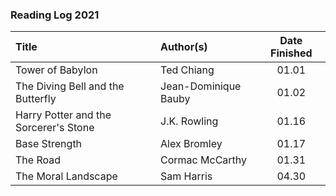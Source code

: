### Reading Log 2021

| Title                                 | Author(s)                       | Date Finished |
| :------------------------------------ | :------------------------------ | :-----------: |
| Tower of Babylon                      | Ted Chiang                      | 01.01         |
| The Diving Bell and the Butterfly     | Jean-Dominique Bauby            | 01.02         |
| Harry Potter and the Sorcerer's Stone | J.K. Rowling                    | 01.16         |
| Base Strength                         | Alex Bromley                    | 01.17         |
| The Road                              | Cormac McCarthy                 | 01.31         |
| The Moral Landscape                   | Sam Harris                      | 04.30         |

